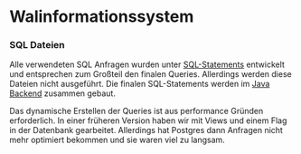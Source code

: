 # Walinformationssystem

### SQL Dateien
Alle verwendeten SQL Anfragen wurden unter [SQL-Statements](wahlparser/src/res/sql-statements) entwickelt und entsprechen zum Großteil den finalen Queries.
Allerdings werden diese Dateien nicht ausgeführt. Die finalen SQL-Statements werden im [Java Backend](backend/src/main/java/sqlbuild) zusammen gebaut.

Das dynamische Erstellen der Queries ist aus performance Gründen erforderlich. In einer früheren Version haben wir mit Views und einem Flag in der Datenbank gearbeitet. Allerdings hat Postgres dann Anfragen nicht mehr optimiert bekommen und sie waren viel zu langsam.

